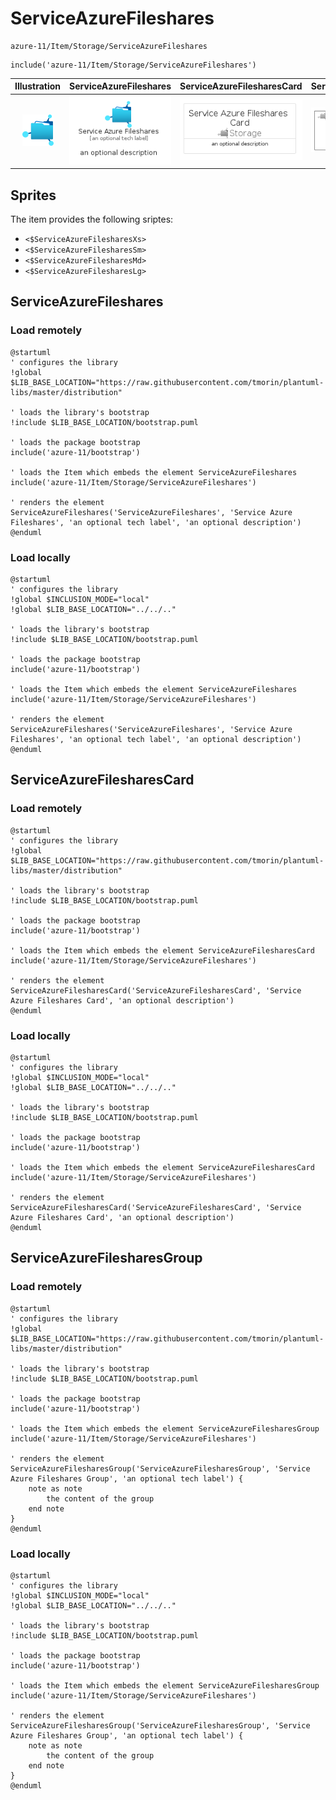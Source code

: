 # ServiceAzureFileshares


```text
azure-11/Item/Storage/ServiceAzureFileshares
```

```text
include('azure-11/Item/Storage/ServiceAzureFileshares')
```



| Illustration | ServiceAzureFileshares | ServiceAzureFilesharesCard | ServiceAzureFilesharesGroup |
| :---: | :---: | :---: | :---: |
| ![illustration for Illustration](../../../azure-11/Item/Storage/ServiceAzureFileshares.png) | ![illustration for ServiceAzureFileshares](../../../azure-11/Item/Storage/ServiceAzureFileshares.Local.png) | ![illustration for ServiceAzureFilesharesCard](../../../azure-11/Item/Storage/ServiceAzureFilesharesCard.Local.png) | ![illustration for ServiceAzureFilesharesGroup](../../../azure-11/Item/Storage/ServiceAzureFilesharesGroup.Local.png) |



## Sprites
The item provides the following sriptes:

- `<$ServiceAzureFilesharesXs>`
- `<$ServiceAzureFilesharesSm>`
- `<$ServiceAzureFilesharesMd>`
- `<$ServiceAzureFilesharesLg>`





## ServiceAzureFileshares

### Load remotely
```plantuml
@startuml
' configures the library
!global $LIB_BASE_LOCATION="https://raw.githubusercontent.com/tmorin/plantuml-libs/master/distribution"

' loads the library's bootstrap
!include $LIB_BASE_LOCATION/bootstrap.puml

' loads the package bootstrap
include('azure-11/bootstrap')

' loads the Item which embeds the element ServiceAzureFileshares
include('azure-11/Item/Storage/ServiceAzureFileshares')

' renders the element
ServiceAzureFileshares('ServiceAzureFileshares', 'Service Azure Fileshares', 'an optional tech label', 'an optional description')
@enduml
```

### Load locally
```plantuml
@startuml
' configures the library
!global $INCLUSION_MODE="local"
!global $LIB_BASE_LOCATION="../../.."

' loads the library's bootstrap
!include $LIB_BASE_LOCATION/bootstrap.puml

' loads the package bootstrap
include('azure-11/bootstrap')

' loads the Item which embeds the element ServiceAzureFileshares
include('azure-11/Item/Storage/ServiceAzureFileshares')

' renders the element
ServiceAzureFileshares('ServiceAzureFileshares', 'Service Azure Fileshares', 'an optional tech label', 'an optional description')
@enduml
```

## ServiceAzureFilesharesCard

### Load remotely
```plantuml
@startuml
' configures the library
!global $LIB_BASE_LOCATION="https://raw.githubusercontent.com/tmorin/plantuml-libs/master/distribution"

' loads the library's bootstrap
!include $LIB_BASE_LOCATION/bootstrap.puml

' loads the package bootstrap
include('azure-11/bootstrap')

' loads the Item which embeds the element ServiceAzureFilesharesCard
include('azure-11/Item/Storage/ServiceAzureFileshares')

' renders the element
ServiceAzureFilesharesCard('ServiceAzureFilesharesCard', 'Service Azure Fileshares Card', 'an optional description')
@enduml
```

### Load locally
```plantuml
@startuml
' configures the library
!global $INCLUSION_MODE="local"
!global $LIB_BASE_LOCATION="../../.."

' loads the library's bootstrap
!include $LIB_BASE_LOCATION/bootstrap.puml

' loads the package bootstrap
include('azure-11/bootstrap')

' loads the Item which embeds the element ServiceAzureFilesharesCard
include('azure-11/Item/Storage/ServiceAzureFileshares')

' renders the element
ServiceAzureFilesharesCard('ServiceAzureFilesharesCard', 'Service Azure Fileshares Card', 'an optional description')
@enduml
```

## ServiceAzureFilesharesGroup

### Load remotely
```plantuml
@startuml
' configures the library
!global $LIB_BASE_LOCATION="https://raw.githubusercontent.com/tmorin/plantuml-libs/master/distribution"

' loads the library's bootstrap
!include $LIB_BASE_LOCATION/bootstrap.puml

' loads the package bootstrap
include('azure-11/bootstrap')

' loads the Item which embeds the element ServiceAzureFilesharesGroup
include('azure-11/Item/Storage/ServiceAzureFileshares')

' renders the element
ServiceAzureFilesharesGroup('ServiceAzureFilesharesGroup', 'Service Azure Fileshares Group', 'an optional tech label') {
    note as note
        the content of the group
    end note
}
@enduml
```

### Load locally
```plantuml
@startuml
' configures the library
!global $INCLUSION_MODE="local"
!global $LIB_BASE_LOCATION="../../.."

' loads the library's bootstrap
!include $LIB_BASE_LOCATION/bootstrap.puml

' loads the package bootstrap
include('azure-11/bootstrap')

' loads the Item which embeds the element ServiceAzureFilesharesGroup
include('azure-11/Item/Storage/ServiceAzureFileshares')

' renders the element
ServiceAzureFilesharesGroup('ServiceAzureFilesharesGroup', 'Service Azure Fileshares Group', 'an optional tech label') {
    note as note
        the content of the group
    end note
}
@enduml
```

